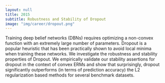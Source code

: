 ```yaml
---
layout: null
title: 2015
subtitle: Robustness and Stability of Dropout
image: "img/career/dropout.png"
---
```


Training deep belief networks (DBNs) requires optimizing a non-convex function with an extremely large number of parameters. Dropout is a popular heuristic that has been practically shown to avoid local minima when training these networks.
We investigate the robustness and stability properties of Dropout. We empirically validate our stability assertions for dropout in the context of convex ERMs and show that surprisingly, dropout significantly outperforms (in terms of prediction accuracy) the L2 regularization based methods for several benchmark datasets.

